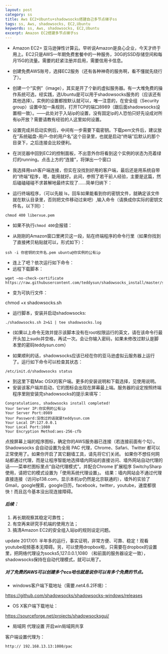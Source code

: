 ```yaml
---
layout: post
category: ss
title: Aws EC2+Ubuntu+shadowsocks搭建自己多节点梯子ss
tags: ss, Aws, shadowsocks, EC2,Ubuntu
keywords: ss, Aws, shadowsocks, EC2,Ubuntu
excerpt: Amazon EC2搭建多节点梯子ss
---
```

 
 

- Amazon EC2= 亚马逊弹性计算云。早听说Amazon是良心企业，今天才终于用上。EC2只是AWS一年期免费套餐中的一种服务，30G的SSD存储空间和每月15G的流量。需要的赶紧注册并启用，需要信用卡信息。
 

- 创建免费AWS账号，选择EC2服务（还有各种神奇的服务啊，看不懂就先绕行了）。
 

- 创建一个“实例”（image），其实是开了个新的虚拟服务器。有一大堆免费的操作系统可选，经实践，选Ubuntu是可以用于shadowsocks服务的（应该还有其他选择）。实例的设置都按默认就可以，唯一注意的，在安全组（Security group）设置中加一条规则，打开TCP的端口8989（跟后面shadowsocks设置相一致）。——此处对于入站ip的设置，没有固定ip的人恐怕只好先设成对所有ip开放？需要请教有经验的人这里如何设置。
 

- 设置完成并启动实例后，中间有一步需要下载密钥。下载pem文件后，建议放在”系统磁盘-用户-你的用户名”这个目录里，也就是启动“终端”后默认的那个目录下，之后连接会比较便利。

- 在浏览器中回到EC2的控制面板，不出意外你将看到这个实例的状态为亮着绿灯的running。点击上方的“连接”，将弹出一个窗口
 

- 我选择用ssh客户端连接，但实在没找到好用的客户端，最后还是用系统自带的“终端”程序，嗯，能用就好。此间，参照了若干前人经验，主要是这篇，然后磕磕碰碰不求甚解地最终实现了……简单归纳下：
 

- 运行终端程序，（可以先敲 ls，回车如果能看到你的密钥文件，就确定该文件就在默认目录里，否则把文件移动过来吧）,输入命令（请换成你实际的密钥文件名，以下同）：
 

```
chmod 400 liberxue.pem

```
* 如果不执行`chmod 400`会报错：
 

- 从刚刚的Amazon窗口里拷贝这一段，贴在终端程序的命令行里（如果你找到了直接拷贝粘贴就可以，形式如下）：
 
```
ssh -i 你密钥的文件名.pem ubuntu@你实例的公有ip
```


-  连上了吧？依次运行如下命令：
- 远程下载脚本：
```
wget –no-check-certificate https://raw.githubusercontent.com/teddysun/shadowsocks_install/master/shadowsocks.sh
```
- 变为可执行文件：

chmod +x shadowsocks.sh

-  运行脚本，安装并启动shadowsocks:
```
./shadowsocks.sh 2>&1 | tee shadowsocks.log
```
* (如果以上命令无效并提示该脚本没有在root权限运行的英文，请在该命令行最开头加上sudo并空格，再试一次。会让你输入密码，如果未修改过默认是脚本里的密码teddysun.com）
 

- 如果顺利的话，shadowsocks应该已经在你的亚马逊虚拟云服务器上运行了。运行如下命令可以检查其状态：
```
/etc/init.d/shadowsocks status
```
- 到这里下载Mac OSX的客户端。更多的安装说明和下载选择，见使用说明。
- 安装该客户端并启动，它的图标会出现在屏幕最上端。服务器的设定按照终端程序里刚安装完shadowsocks的提示来填写：
```
Congratulations, shadowsocks install completed!
Your Server IP:你实例的公有ip
Your Server Port:8989
Your Password:没改过的话就是teddysun.com
Your Local IP:127.0.0.1
Your Local Port:1080
Your Encryption Method:aes-256-cfb
```
点按屏幕上端的程序图标，确定你的AWS服务器已连接（若连接前面有个勾）。Shadowsocks 会自动设置为全局 PAC 代理，Chrome、Safari、Twitter 都可以正常使用了。如果你开启了其它翻墙工具，请先将它们关闭。
如果你不想任何网站都通过代理，而是让程序智能地选择墙内网站的直接访问、墙外网站自动代理的话——菜单栏图标里点“自动代理模式”。并配合Chrome 扩展程序 SwitchySharp使用，请把它的模式设置为「使用系统代理设置」。
结果：墙内网站会不通过代理直接连接（访问ip138.com，显示本机ip仍然是北京联通的），墙外的实验了Gmail，google搜索，google日历，facebook，twitter，youtube，速度都很快！而且迄今基本没出现连接障碍。

##### 后续：
1. 再长期观察其稳定可靠性；
2. 有空再来研究手机端的使用方法；
3. 搞清Amazon EC2的安全组入站ip的规则设定问题。

update 2017/01:
半年多的运行，事实证明，非常方便、可靠、稳定！观看youtube视频基本无障碍。另，可以使用dropbox啦，只需要在dropbox的设置里，把网络代理设为socks5,127.0.0.1,1080 （和前面的服务器设定一致），shadowsocks保持在自动代理模式，就可以用了。

##### 对了免费的AWS可以创建多个ecs哈也就是说你可以有多个免费的节点。

- windows客户端下载地址（需要.net4.6.2环境）：

https://github.com/shadowsocks/shadowsocks-windows/releases

- OS X客户端下载地址：

https://sourceforge.net/projects/shadowsocksgui/


- 局域网 代理设置
开启win局域网共享

客户端设置代理为：
```
http:// 192.168.13.13:1080/pac
```


